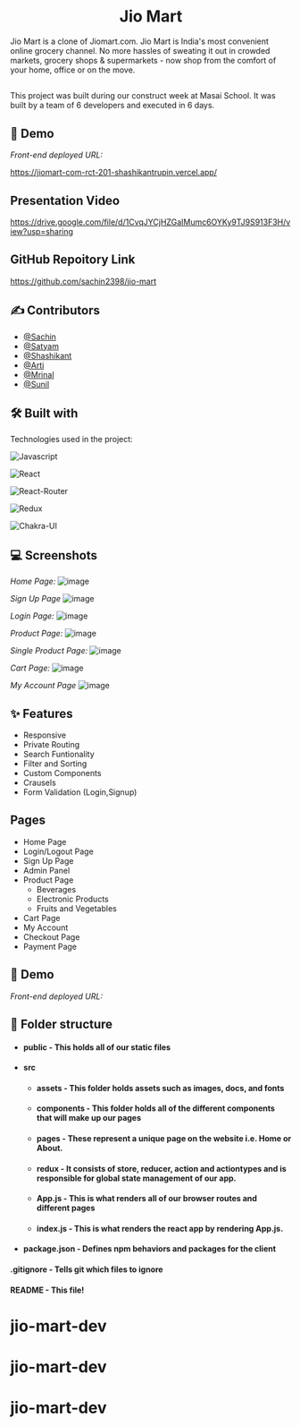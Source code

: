 <h1 align="center" id="title">Jio Mart</h1>
Jio Mart is a clone of Jiomart.com. Jio Mart is India's most convenient online grocery channel. No more hassles of sweating it out in crowded markets, grocery shops & supermarkets - now shop from the comfort of your home, office or on the move.


##  

This project was built during our construct week at Masai School. It was built by a team of 6 developers and executed in 6 days.
       
## 🚀 Demo

*Front-end deployed URL:*




https://jiomart-com-rct-201-shashikantrupin.vercel.app/


## Presentation Video

https://drive.google.com/file/d/1CvqJYCjHZGaIMumc6OYKy9TJ9S913F3H/view?usp=sharing

## GitHub Repoitory Link


https://github.com/sachin2398/jio-mart



## ✍ Contributors

- [@Sachin](https://github.com/sachin2398)
- [@Satyam](https://github.com/satyam46020)
- [@Shashikant](https://github.com/shashikantRupin)
- [@Arti](https://github.com/artisonii)
- [@Mrinal](http://Github.com/Mrinal26)
- [@Sunil](https://github.com/Sunil8090)
## 🛠 Built with 

Technologies used in the project:

![Javascript](https://img.shields.io/badge/JavaScript-323330?style=for-the-badge&amp;logo=javascript&amp;logoColor=F7DF1E)

![React](https://img.shields.io/badge/React-20232A?style=for-the-badge&amp;logo=react&amp;logoColor=61DAFB)

![React-Router](https://img.shields.io/badge/React_Router-CA4245?style=for-the-badge&amp;logo=react-router&amp;logoColor=white)

![Redux](https://img.shields.io/badge/Redux-593D88?style=for-the-badge&amp;logo=redux&amp;logoColor=white)

![Chakra-UI](https://img.shields.io/badge/Chakra--UI-319795?style=for-the-badge&amp;logo=chakra-ui&amp;logoColor=white)





## 💻 Screenshots

*Home Page:*
![image](https://github.com/sachin2398/jio-mart/assets/89017179/568bfefe-425a-4ee4-b624-a5c0ba6312ed)



*Sign Up Page*
![image](https://github.com/sachin2398/jio-mart/assets/89017179/2fcc36c5-9519-4d85-8ec3-bea2b9d29f09)



*Login Page:*
![image](https://github.com/sachin2398/jio-mart/assets/89017179/7f488a43-c185-4b93-9219-822c8729af37)


*Product Page:*
![image](https://github.com/sachin2398/jio-mart/assets/89017179/9706a40a-dd9f-4818-81d1-43c26be8ca81)


*Single Product Page:*
![image](https://github.com/sachin2398/jio-mart/assets/89017179/28cd6c6b-6226-4bf4-8818-d677c11f7bad)


*Cart Page:*
![image](https://github.com/sachin2398/jio-mart/assets/89017179/29e407b7-1728-4716-a311-9f59b6b2637c)


*My Account Page*
![image](https://github.com/sachin2398/jio-mart/assets/89017179/01f10435-0e0f-42bf-8137-d695e539f862)







## ✨ Features 

- Responsive
- Private Routing
- Search Funtionality
- Filter and Sorting
- Custom Components
- Crausels
- Form Validation (Login,Signup)


## Pages

- Home Page
- Login/Logout Page
- Sign Up Page
- Admin Panel 
- Product Page
    - Beverages
    - Electronic Products
    - Fruits and Vegetables
- Cart Page
- My Account
- Checkout Page
- Payment Page


## 🚀 Demo

*Front-end deployed URL:*



##  📁 Folder structure
- #### public - This holds all of our static files
- #### src
    - #### assets - This folder holds assets such as images, docs, and fonts
    - #### components - This folder holds all of the different components that will make up our pages
    - #### pages - These represent a unique page on the website i.e. Home or About. 
    - #### redux - It consists of store, reducer, action and actiontypes and is responsible for global state management of our app.
    - #### App.js - This is what renders all of our browser routes and different pages
    - #### index.js - This is what renders the react app by rendering App.js.
- #### package.json - Defines npm behaviors and packages for the client

#### .gitignore - Tells git which files to ignore
#### README - This file!




# jio-mart-dev
# jio-mart-dev
# jio-mart-dev
